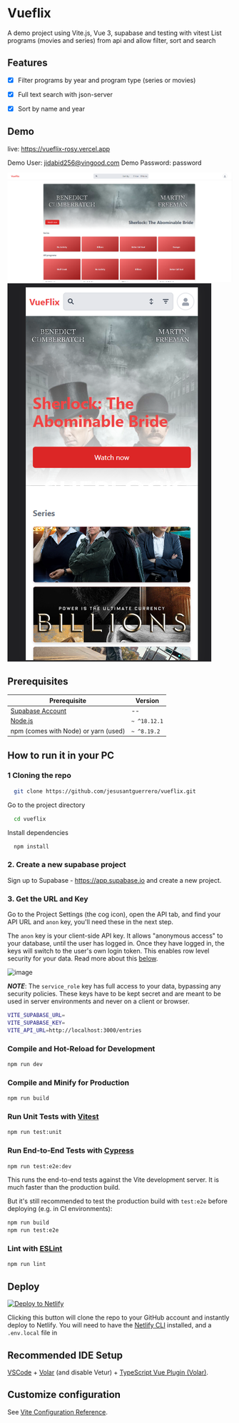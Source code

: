 # Vueflix

A demo project using Vite.js, Vue 3, supabase and testing with vitest 
List programs (movies and series) from api and allow filter, sort and search

## Features
- [x] Filter programs by year and program type (series or movies)

- [x] Full text search with json-server

- [x] Sort by name and year

## Demo
live: https://vueflix-rosy.vercel.app

Demo User: jidabid256@vingood.com
Demo Password: password 

![Home](./Art/home.png)
![Home Mobile](./Art/home-mobile.png)


## Prerequisites

| Prerequisite                                          | Version    |
| ------------------------------------------------------| ---------- |
| [Supabase Account](https://app.supabase.io/)          |    --      |
| [Node.js](http://nodejs.org)                          | `~ ^18.12.1` |
| npm (comes with Node) or yarn (used)                  | `~ ^8.19.2`|

## How to run it in your PC

### 1 Cloning the repo

```bash
  git clone https://github.com/jesusantguerrero/vueflix.git
```

Go to the project directory

```bash
  cd vueflix
```

Install dependencies

```bash
  npm install
```

### 2. Create a new supabase project
Sign up to Supabase - https://app.supabase.io and create a new project.

### 3. Get the URL and Key

Go to the Project Settings (the cog icon), open the API tab, and find your API URL and `anon` key, you'll need these in the next step.

The `anon` key is your client-side API key. It allows "anonymous access" to your database, until the user has logged in. Once they have logged in, the keys will switch to the user's own login token. This enables row level security for your data. Read more about this [below](#postgres-row-level-security).

![image](https://user-images.githubusercontent.com/10214025/88916245-528c2680-d298-11ea-8a71-708f93e1ce4f.png)

**_NOTE_**: The `service_role` key has full access to your data, bypassing any security policies. These keys have to be kept secret and are meant to be used in server environments and never on a client or browser.


```bash
VITE_SUPABASE_URL=
VITE_SUPABASE_KEY=
VITE_API_URL=http://localhost:3000/entries
```


### Compile and Hot-Reload for Development

```sh
npm run dev
```

### Compile and Minify for Production

```sh
npm run build
```

### Run Unit Tests with [Vitest](https://vitest.dev/)

```sh
npm run test:unit
```

### Run End-to-End Tests with [Cypress](https://www.cypress.io/)

```sh
npm run test:e2e:dev
```

This runs the end-to-end tests against the Vite development server.
It is much faster than the production build.

But it's still recommended to test the production build with `test:e2e` before deploying (e.g. in CI environments):

```sh
npm run build
npm run test:e2e
```

### Lint with [ESLint](https://eslint.org/)

```sh
npm run lint
```

## Deploy 

[![Deploy to Netlify](https://www.netlify.com/img/deploy/button.svg)](https://app.netlify.com/start/deploy?repository=https://github.com/jesusantguerrero/vueflix)

Clicking this button will clone the repo to your GitHub account and instantly deploy to Netlify. You will need to have the [Netlify CLI](https://cli.netlify.com/) installed, and a `.env.local` file in 
## Recommended IDE Setup

[VSCode](https://code.visualstudio.com/) + [Volar](https://marketplace.visualstudio.com/items?itemName=Vue.volar) (and disable Vetur) + [TypeScript Vue Plugin (Volar)](https://marketplace.visualstudio.com/items?itemName=Vue.vscode-typescript-vue-plugin).

## Customize configuration

See [Vite Configuration Reference](https://vitejs.dev/config/).

